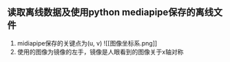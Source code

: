 ## 读取离线数据及使用python mediapipe保存的离线文件
1. midiapipe保存的关键点为(u, v)
	![[图像坐标系.png]]
2. 使用的图像为镜像的左手，镜像是人眼看到的图像关于x轴对称

